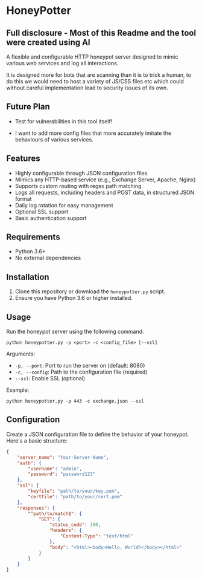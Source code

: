 # HoneyPotter

##  Full disclosure - Most of this Readme and the tool were created using AI

A flexible and configurable HTTP honeypot server designed to mimic various web services and log all interactions. 

It is designed more for bots that are scanning than it is to trick a human, to do this we would need to host a variety of JS/CSS files etc which could without careful implementation lead to security issues of its own.

## Future Plan

- Test for vulnerabilities in this tool itself! 

- I want to add more config files that more accurately imitate the behaviours of various services. 

## Features

- Highly configurable through JSON configuration files
- Mimics any HTTP-based service (e.g., Exchange Server, Apache, Nginx)
- Supports custom routing with regex path matching
- Logs all requests, including headers and POST data, in structured JSON format
- Daily log rotation for easy management
- Optional SSL support
- Basic authentication support

## Requirements

- Python 3.6+
- No external dependencies

## Installation

1. Clone this repository or download the `honeypotter.py` script.
2. Ensure you have Python 3.6 or higher installed.

## Usage

Run the honeypot server using the following command:

```
python honeypotter.py -p <port> -c <config_file> [--ssl]
```

Arguments:

- `-p, --port`: Port to run the server on (default: 8080)
- `-c, --config`: Path to the configuration file (required)
- `--ssl`: Enable SSL (optional)

Example:

```
python honeypotter.py -p 443 -c exchange.json --ssl
```

## Configuration

Create a JSON configuration file to define the behavior of your honeypot. Here's a basic structure:

```json
{
    "server_name": "Your-Server-Name",
    "auth": {
        "username": "admin",
        "password": "password123"
    },
    "ssl": {
        "keyfile": "path/to/your/key.pem",
        "certfile": "path/to/your/cert.pem"
    },
    "responses": {
        "^path/to/match$": {
            "GET": {
                "status_code": 200,
                "headers": {
                    "Content-Type": "text/html"
                },
                "body": "<html><body>Hello, World!</body></html>"
            }
        }
    }
}
